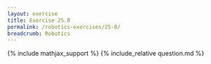 ```yaml
---
layout: exercise
title: Exercise 25.8
permalink: /robotics-exercises/25-8/
breadcrumb: Robotics
---
```


{% include mathjax_support %}
{% include_relative question.md %}
